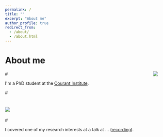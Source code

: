```yaml
---
permalink: /
title: ""
excerpt: "About me"
author_profile: true
redirect_from: 
  - /about/
  - /about.html
---
```


About me
======
#<img src="/images/test-tube-icon.png" align="right">

I'm a PhD student at the [Courant Institute](https://math.nyu.edu/dynamic/).  

#<p align="center">
#  <img src="/images/research-snapshot-icons-2.png">
#</p>

I covered one of my research interests at a talk at ... ([recording](https://drive.google.com/file/d/1Rry78o2BbGkPxssRfnFFnJ4Y9hKHuKmI/view?usp=sharing)). 


